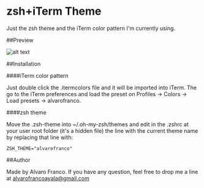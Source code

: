 zsh+iTerm Theme
===============
Just the zsh theme and the iTerm color pattern I'm currently using.

##Preview

![alt text](https://raw.github.com/AlvaroFranco/zsh-iTerm-theme/master/preview.png "Example")

##Installation

####iTerm color pattern

Just double click the .itermcolors file and it will be imported into iTerm. The go to the iTerm preferences and load the preset on Profiles -> Colors -> Load presets -> alvarofranco.

####zsh theme

Move the .zsh-theme into ~/.oh-my-zsh/themes and edit in the .zshrc at your user root folder (it's a hidden file) the line with the current theme name by replacing that line with:

	ZSH_THEME="alvarofranco"

##Author

Made by Alvaro Franco. If you have any question, feel free to drop me a line at [alvarofrancoayala@gmail.com](mailto:alvarofrancoayala@gmail.com)